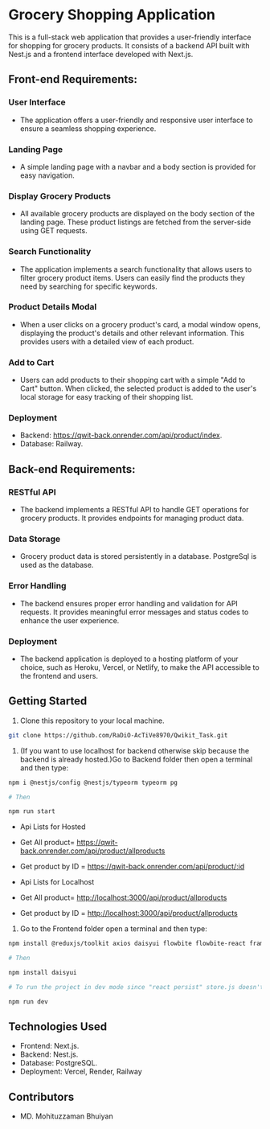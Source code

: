 # Grocery Shopping Application

This is a full-stack web application that provides a user-friendly interface for shopping for grocery products. It consists of a backend API built with Nest.js and a frontend interface developed with Next.js.

## Front-end Requirements:

### User Interface

- The application offers a user-friendly and responsive user interface to ensure a seamless shopping experience.

### Landing Page

- A simple landing page with a navbar and a body section is provided for easy navigation.

### Display Grocery Products

- All available grocery products are displayed on the body section of the landing page. These product listings are fetched from the server-side using GET requests.

### Search Functionality

- The application implements a search functionality that allows users to filter grocery product items. Users can easily find the products they need by searching for specific keywords.

### Product Details Modal

- When a user clicks on a grocery product's card, a modal window opens, displaying the product's details and other relevant information. This provides users with a detailed view of each product.

### Add to Cart

- Users can add products to their shopping cart with a simple "Add to Cart" button. When clicked, the selected product is added to the user's local storage for easy tracking of their shopping list.

### Deployment

- Backend: <https://qwit-back.onrender.com/api/product/index>.
- Database: Railway.

## Back-end Requirements:

### RESTful API

- The backend implements a RESTful API to handle GET operations for grocery products. It provides endpoints for managing product data.

### Data Storage

- Grocery product data is stored persistently in a database. PostgreSql is used as the database.

### Error Handling

- The backend ensures proper error handling and validation for API requests. It provides meaningful error messages and status codes to enhance the user experience.

### Deployment

- The backend application is deployed to a hosting platform of your choice, such as Heroku, Vercel, or Netlify, to make the API accessible to the frontend and users.

## Getting Started

1. Clone this repository to your local machine.

```bash
git clone https://github.com/RaDiO-AcTiVe8970/Qwikit_Task.git

```

1. (If you want to use localhost for backend otherwise skip because the backend is already hosted.)Go to Backend folder then open a terminal and then type:

```bash
npm i @nestjs/config @nestjs/typeorm typeorm pg

# Then

npm run start
```

- Api Lists for Hosted

- Get All product= <https://qwit-back.onrender.com/api/product/allproducts>
- Get product by ID = <https://qwit-back.onrender.com/api/product/:id>

- Api Lists for Localhost

- Get All product= <http://localhost:3000/api/product/allproducts>
- Get product by ID = <http://localhost:3000/api/product/allproducts>

1. Go to the Frontend folder open a terminal and then type:

```bash
npm install @reduxjs/toolkit axios daisyui flowbite flowbite-react framer-motion next react react-dom react-icons react-redux react-responsive-carousel react-scroll react-transition-group redux-persist

# Then

npm install daisyui

# To run the project in dev mode since "react persist" store.js doesn't have export default function so it doesn't build properly

npm run dev 

```

## Technologies Used

- Frontend: Next.js.
- Backend: Nest.js.
- Database: PostgreSQL.
- Deployment: Vercel, Render, Railway

## Contributors

- MD. Mohituzzaman Bhuiyan